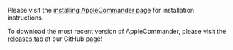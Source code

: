 Please visit the [installing AppleCommander page](../install.md) for installation instructions.

To download the most recent version of AppleCommander, please visit the [releases tab](https://github.com/AppleCommander/AppleCommander/releases) at our GitHub page!
